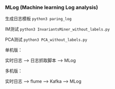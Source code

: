 ### MLog (Machine learning Log analysis)

生成日志模板
`python3 paring_log`

IM测试
`python3 InvariantsMiner_without_labels.py`

PCA测试
`python3 PCA_without_labels.py`



单机版：

实时日志 --> 日志抓取脚本 --> MLog



多机版：

实时日志 --> flume --> Kafka --> MLog